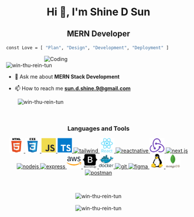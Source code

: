 <h1 align="center">Hi 👋, I'm Shine D Sun</h1>
<h2 align="center">MERN Developer</h2>

```bash
const Love = [ "Plan", "Design", "Development", "Deployment" ]
```

<img align="right" alt="Coding" width="400" src="https://res.cloudinary.com/dukplngbj/image/upload/v1680585672/coding-1_hieyp9.gif">

<p align="left"> <img src="https://komarev.com/ghpvc/?username=win-thu-rein-tun&label=Profile%20views&color=0e75b6&style=flat" alt="win-thu-rein-tun" /> </p>

- 💬 Ask me about **MERN Stack Development**

- 📫 How to reach me **sun.d.shine.9@gmail.com**

<p>&nbsp;&nbsp;&nbsp;&nbsp;&nbsp;&nbsp;&nbsp;&nbsp;<img src="https://github-readme-stats.vercel.app/api/top-langs?username=win-thu-rein-tun&show_icons=true&locale=en&layout=compact" alt="win-thu-rein-tun" /></p>

<br>

<h3 align="center">Languages and Tools</h3>
<p align="center"> 
<a href="https://www.w3.org/html/" target="_blank" rel="noreferrer"> 
<img src="https://raw.githubusercontent.com/devicons/devicon/master/icons/html5/html5-original-wordmark.svg" alt="html5" width="40" height="40"/> </a>
<a href="https://www.w3schools.com/css/" target="_blank" rel="noreferrer"> 
<img src="https://raw.githubusercontent.com/devicons/devicon/master/icons/css3/css3-original-wordmark.svg" alt="css3" width="40" height="40"/> </a> 
<a href="https://developer.mozilla.org/en-US/docs/Web/JavaScript" target="_blank" rel="noreferrer"> 
<img src="https://raw.githubusercontent.com/devicons/devicon/master/icons/javascript/javascript-original.svg" alt="javascript" width="40" height="40"/> </a> 
<a href="https://www.typescriptlang.org/" target="_blank" rel="noreferrer"> 
<img src="https://raw.githubusercontent.com/devicons/devicon/master/icons/typescript/typescript-original.svg" alt="typescript" width="40" height="40"/> </a>
<a href="https://tailwindcss.com/" target="_blank" rel="noreferrer"> 
<img src="https://www.vectorlogo.zone/logos/tailwindcss/tailwindcss-icon.svg" alt="tailwind" width="40" height="40"/> </a>
<a href="https://reactjs.org/" target="_blank" rel="noreferrer"> 
<img src="https://raw.githubusercontent.com/devicons/devicon/master/icons/react/react-original-wordmark.svg" alt="react" width="40" height="40"/> </a> 
<a href="https://reactnative.dev/" target="_blank" rel="noreferrer"> 
<img src="https://reactnative.dev/img/header_logo.svg" alt="reactnative" width="40" height="40"/> </a> 
<a href="https://redux.js.org" target="_blank" rel="noreferrer"> 
<img src="https://raw.githubusercontent.com/devicons/devicon/master/icons/redux/redux-original.svg" alt="redux" width="40" height="40"/> </a> 
<a href="https://nextjs.org/" target="_blank" rel="noreferrer"> 
<img src="https://res.cloudinary.com/dukplngbj/image/upload/v1680598999/Type_Default_zlh6s5.svg" alt="next.js" width="40" height="40"/> </a> 
<a href="https://nodejs.org" target="_blank" rel="noreferrer"> 
<img src="https://res.cloudinary.com/dukplngbj/image/upload/v1680598556/Type_Default_showText_False_showSymbol_True_jjtych.svg" alt="nodejs" width="40" height="40"/> </a>
<a href="https://expressjs.com" target="_blank" rel="noreferrer"> 
<img src="https://w7.pngwing.com/pngs/846/87/png-transparent-mean-solution-stack-express-js-node-js-javascript-github-text-trademark-logo-thumbnail.png" alt="express" width="40" height="40"/> </a> 
<a href="https://aws.amazon.com" target="_blank" rel="noreferrer"> 
<img src="https://raw.githubusercontent.com/devicons/devicon/master/icons/amazonwebservices/amazonwebservices-original-wordmark.svg" alt="aws" width="40" height="40"/> </a> 
<a href="https://www.prisma.io/" target="_blank" rel="noreferrer"> 
<img src="https://raw.githubusercontent.com/devicons/devicon/master/icons/bootstrap/bootstrap-plain-wordmark.svg" alt="bootstrap" width="40" height="40"/> </a> 
<a href="https://www.docker.com/" target="_blank" rel="noreferrer"> 
<img src="https://raw.githubusercontent.com/devicons/devicon/master/icons/docker/docker-original-wordmark.svg" alt="docker" width="40" height="40"/> </a>

<a href="https://git-scm.com/" target="_blank" rel="noreferrer"> 
<img src="https://www.vectorlogo.zone/logos/git-scm/git-scm-icon.svg" alt="git" width="40" height="40"/> </a> 
<a href="https://www.figma.com/" target="_blank" rel="noreferrer"> 
<img src="https://www.vectorlogo.zone/logos/figma/figma-icon.svg" alt="figma" width="40" height="40"/> </a> 
<a href="https://www.linux.org/" target="_blank" rel="noreferrer"> 
<img src="https://raw.githubusercontent.com/devicons/devicon/master/icons/linux/linux-original.svg" alt="linux" width="40" height="40"/> </a> 
<a href="https://www.mongodb.com/" target="_blank" rel="noreferrer"> 
<img src="https://raw.githubusercontent.com/devicons/devicon/master/icons/mongodb/mongodb-original-wordmark.svg" alt="mongodb" width="40" height="40"/> </a> 
 
<a href="https://postman.com" target="_blank" rel="noreferrer"> 
<img src="https://www.vectorlogo.zone/logos/getpostman/getpostman-icon.svg" alt="postman" width="40" height="40"/> </a>

 </p>

<br>

<p align="center" ><img align="center" src="https://github-readme-stats.vercel.app/api?username=win-thu-rein-tun&show_icons=true&locale=en" alt="win-thu-rein-tun" /></p>

<p align="center"><img align="center" src="https://github-readme-streak-stats.herokuapp.com/?user=win-thu-rein-tun&" alt="win-thu-rein-tun" /></p>
